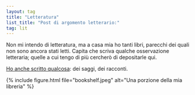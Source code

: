 ```yaml
---
layout: tag
title: "Letteratura"
list_title: "Post di argomento letterario:"
tag: lit
---
```

Non mi intendo di letteratura, ma a casa mia ho tanti libri, parecchi dei quali non sono ancora stati letti. Capita che scriva qualche osservazione letteraria; quelle a cui tengo di più cercherò di depositarle qui.

[Ho anche scritto qualcosa](/biblio.html): dei saggi, dei racconti.

{% include figure.html file="bookshelf.jpeg" alt="Una porzione della mia libreria" %}

